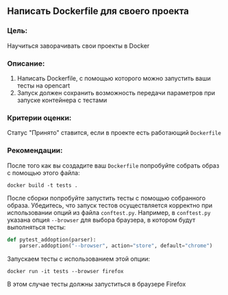 ## Написать Dockerfile для своего проекта

### Цель:

Научиться заворачивать свои проекты в Docker

### Описание:

1. Написать Dockerfile, с помощью которого можно запустить ваши тесты на opencart
2. Запуск должен сохранить возможность передачи параметров при запуске контейнера с тестами

### Критерии оценки:

Статус "Принято" ставится, если в проекте есть работающий `Dockerfile`

### Рекомендации:

После того как вы создадите ваш `Dockerfile` попробуйте собрать образ с помощью этого файла:

```shell
docker build -t tests .
```

После сборки попробуйте запустить тесты с помощью собранного образа. 
Убедитесь, что запуск тестов осуществляется корректно при использовании опций из файла `conftest.py`. 
Например, в `conftest.py` указана опция `--browser` для выбора браузера, в котором будут выполняться тесты:

```python
def pytest_addoption(parser):
    parser.addoption("--browser", action="store", default="chrome")
```

Запускаем тесты с использованием этой опции:

```shell
docker run -it tests --browser firefox
```

В этом случае тесты должны запуститься в браузере Firefox